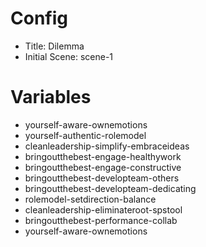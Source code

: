 # Config
 - Title: Dilemma
 - Initial Scene: scene-1

# Variables
 - yourself-aware-ownemotions
 - yourself-authentic-rolemodel
 - cleanleadership-simplify-embraceideas
 - bringoutthebest-engage-healthywork
 - bringoutthebest-engage-constructive
 - bringoutthebest-developteam-others
 - bringoutthebest-developteam-dedicating
 - rolemodel-setdirection-balance
 - cleanleadership-eliminateroot-spstool
 - bringoutthebest-performance-collab
 - yourself-aware-ownemotions


